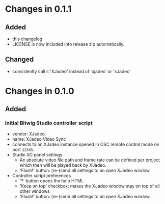 # Changes in 0.1.1

## Added

- this changelog
- LICENSE is now included into release zip automatically.

## Changed

- consistently call it 'XJadeo' instead of 'xjadeo' or 'xJadeo'

# Changes in 0.1.0

## Added

### Initial Bitwig Studio controller script
  - vendor: XJadeo
  - name: XJadeo Video Sync
  - connects to an XJadeo instance opened in OSC remote control mode on port `12345`.
  - Studio I/O panel settings
    - An absolute video file path and frame rate can be defined per project which then will be played back by XJadeo.
    - 'Flush!' button: (re-)send all settings to an open XJadeo window
  - Controller script preferences
    - '?' button opens the help HTML
    - 'Keep on top' checkbox: makes the XJadeo window stay on top of all other windows
    - 'Flush!' button: (re-)send all settings to an open XJadeo window
